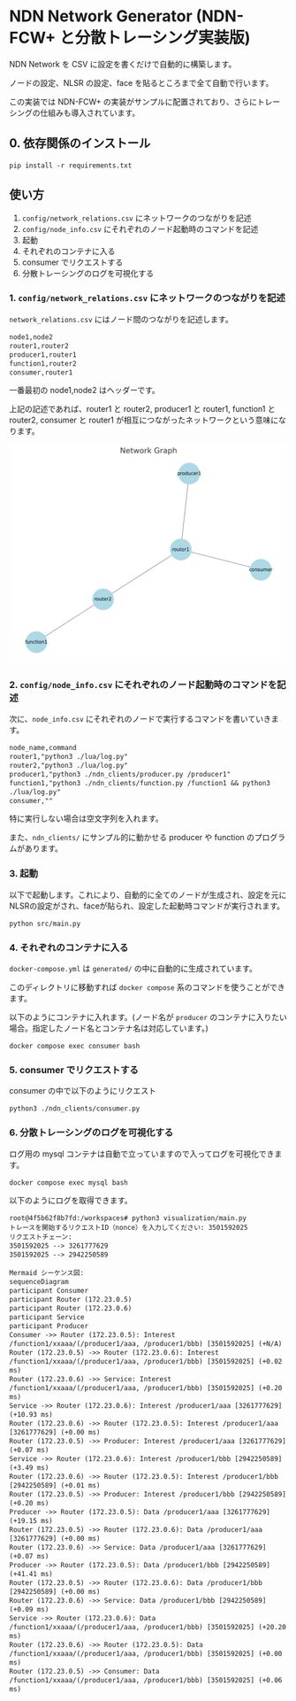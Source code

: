 # NDN Network Generator (NDN-FCW+ と分散トレーシング実装版)

NDN Network を CSV に設定を書くだけで自動的に構築します。

ノードの設定、NLSR の設定、face を貼るところまで全て自動で行います。

この実装では NDN-FCW+ の実装がサンプルに配置されており、さらにトレーシングの仕組みも導入されています。

## 0. 依存関係のインストール

```
pip install -r requirements.txt
```

## 使い方

1. `config/network_relations.csv` にネットワークのつながりを記述
1. `config/node_info.csv` にそれぞれのノード起動時のコマンドを記述
1. 起動
1. それぞれのコンテナに入る
1. consumer でリクエストする
1. 分散トレーシングのログを可視化する

### 1. `config/network_relations.csv` にネットワークのつながりを記述

`network_relations.csv` にはノード間のつながりを記述します。

```csv
node1,node2
router1,router2
producer1,router1
function1,router2
consumer,router1
```

一番最初の node1,node2 はヘッダーです。

上記の記述であれば、router1 と router2, producer1 と router1, function1 と router2, consumer と router1 が相互につながったネットワークという意味になります。

![Network Graph](network.png)


### 2. `config/node_info.csv` にそれぞれのノード起動時のコマンドを記述

次に、`node_info.csv` にそれぞれのノードで実行するコマンドを書いていきます。

```csv
node_name,command
router1,"python3 ./lua/log.py"
router2,"python3 ./lua/log.py"
producer1,"python3 ./ndn_clients/producer.py /producer1"
function1,"python3 ./ndn_clients/function.py /function1 && python3 ./lua/log.py"
consumer,""
```

特に実行しない場合は空文字列を入れます。

また、`ndn_clients/` にサンプル的に動かせる producer や function のプログラムがあります。

### 3. 起動

以下で起動します。これにより、自動的に全てのノードが生成され、設定を元にNLSRの設定がされ、faceが貼られ、設定した起動時コマンドが実行されます。

```shell
python src/main.py
```

### 4. それぞれのコンテナに入る

`docker-compose.yml` は `generated/` の中に自動的に生成されています。

このディレクトリに移動すれば `docker compose` 系のコマンドを使うことができます。

以下のようにコンテナに入れます。(ノード名が `producer` のコンテナに入りたい場合。指定したノード名とコンテナ名は対応しています。)

```shell
docker compose exec consumer bash
```

### 5. consumer でリクエストする

consumer の中で以下のようにリクエスト

```shell
python3 ./ndn_clients/consumer.py
```

### 6. 分散トレーシングのログを可視化する

ログ用の mysql コンテナは自動で立っていますので入ってログを可視化できます。

```shell
docker compose exec mysql bash
```

以下のようにログを取得できます。

```
root@4f5b62f8b7fd:/workspaces# python3 visualization/main.py 
トレースを開始するリクエストID（nonce）を入力してください: 3501592025
リクエストチェーン:
3501592025 --> 3261777629
3501592025 --> 2942250589

Mermaid シーケンス図:
sequenceDiagram
participant Consumer
participant Router (172.23.0.5)
participant Router (172.23.0.6)
participant Service
participant Producer
Consumer ->> Router (172.23.0.5): Interest /function1/xxaaa/(/producer1/aaa, /producer1/bbb) [3501592025] (+N/A)
Router (172.23.0.5) ->> Router (172.23.0.6): Interest /function1/xxaaa/(/producer1/aaa, /producer1/bbb) [3501592025] (+0.02 ms)
Router (172.23.0.6) ->> Service: Interest /function1/xxaaa/(/producer1/aaa, /producer1/bbb) [3501592025] (+0.20 ms)
Service ->> Router (172.23.0.6): Interest /producer1/aaa [3261777629] (+10.93 ms)
Router (172.23.0.6) ->> Router (172.23.0.5): Interest /producer1/aaa [3261777629] (+0.00 ms)
Router (172.23.0.5) ->> Producer: Interest /producer1/aaa [3261777629] (+0.07 ms)
Service ->> Router (172.23.0.6): Interest /producer1/bbb [2942250589] (+3.49 ms)
Router (172.23.0.6) ->> Router (172.23.0.5): Interest /producer1/bbb [2942250589] (+0.01 ms)
Router (172.23.0.5) ->> Producer: Interest /producer1/bbb [2942250589] (+0.20 ms)
Producer ->> Router (172.23.0.5): Data /producer1/aaa [3261777629] (+19.15 ms)
Router (172.23.0.5) ->> Router (172.23.0.6): Data /producer1/aaa [3261777629] (+0.00 ms)
Router (172.23.0.6) ->> Service: Data /producer1/aaa [3261777629] (+0.07 ms)
Producer ->> Router (172.23.0.5): Data /producer1/bbb [2942250589] (+41.41 ms)
Router (172.23.0.5) ->> Router (172.23.0.6): Data /producer1/bbb [2942250589] (+0.00 ms)
Router (172.23.0.6) ->> Service: Data /producer1/bbb [2942250589] (+0.09 ms)
Service ->> Router (172.23.0.6): Data /function1/xxaaa/(/producer1/aaa, /producer1/bbb) [3501592025] (+20.20 ms)
Router (172.23.0.6) ->> Router (172.23.0.5): Data /function1/xxaaa/(/producer1/aaa, /producer1/bbb) [3501592025] (+0.00 ms)
Router (172.23.0.5) ->> Consumer: Data /function1/xxaaa/(/producer1/aaa, /producer1/bbb) [3501592025] (+0.06 ms)
```
